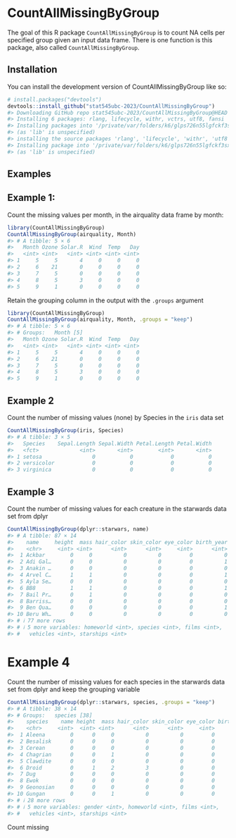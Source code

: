
<!-- README.md is generated from README.Rmd. Please edit that file -->
# CountAllMissingByGroup

<!-- badges: start -->
<!-- badges: end -->
The goal of this R package `CountAllMissingByGroup` is to count NA cells per specified group given an input data frame. There is one function is this package, also called `CountAllMissingByGroup`.

## Installation

You can install the development version of CountAllMissingByGroup like so:

``` r
# install.packages("devtools")
devtools::install_github("stat545ubc-2023/CountAllMissingByGroup")
#> Downloading GitHub repo stat545ubc-2023/CountAllMissingByGroup@HEAD
#> Installing 6 packages: rlang, lifecycle, withr, vctrs, utf8, fansi
#> Installing packages into '/private/var/folders/k6/glps726n55lgfckf3sxkf8f80000gn/T/RtmpgaBYyb/temp_libpath7b29547d4421'
#> (as 'lib' is unspecified)
#> installing the source packages 'rlang', 'lifecycle', 'withr', 'utf8'
#> Installing package into '/private/var/folders/k6/glps726n55lgfckf3sxkf8f80000gn/T/RtmpgaBYyb/temp_libpath7b29547d4421'
#> (as 'lib' is unspecified)
```

## Examples

## Example 1:

Count the missing values per month, in the airquality data frame by month:

``` r
library(CountAllMissingByGroup)
CountAllMissingByGroup(airquality, Month)
#> # A tibble: 5 × 6
#>   Month Ozone Solar.R  Wind  Temp   Day
#>   <int> <int>   <int> <int> <int> <int>
#> 1     5     5       4     0     0     0
#> 2     6    21       0     0     0     0
#> 3     7     5       0     0     0     0
#> 4     8     5       3     0     0     0
#> 5     9     1       0     0     0     0
```

Retain the grouping column in the output with the `.groups` argument

``` r
library(CountAllMissingByGroup)
CountAllMissingByGroup(airquality, Month, .groups = "keep")
#> # A tibble: 5 × 6
#> # Groups:   Month [5]
#>   Month Ozone Solar.R  Wind  Temp   Day
#>   <int> <int>   <int> <int> <int> <int>
#> 1     5     5       4     0     0     0
#> 2     6    21       0     0     0     0
#> 3     7     5       0     0     0     0
#> 4     8     5       3     0     0     0
#> 5     9     1       0     0     0     0
```

## Example 2

Count the number of missing values (none) by Species in the `iris` data set

``` r
CountAllMissingByGroup(iris, Species)
#> # A tibble: 3 × 5
#>   Species    Sepal.Length Sepal.Width Petal.Length Petal.Width
#>   <fct>             <int>       <int>        <int>       <int>
#> 1 setosa                0           0            0           0
#> 2 versicolor            0           0            0           0
#> 3 virginica             0           0            0           0
```

## Example 3

Count the number of missing values for each creature in the starwards data set from dplyr

``` r
CountAllMissingByGroup(dplyr::starwars, name)
#> # A tibble: 87 × 14
#>    name     height  mass hair_color skin_color eye_color birth_year   sex gender
#>    <chr>     <int> <int>      <int>      <int>     <int>      <int> <int>  <int>
#>  1 Ackbar        0     0          0          0         0          0     0      0
#>  2 Adi Gal…      0     0          0          0         0          1     0      0
#>  3 Anakin …      0     0          0          0         0          0     0      0
#>  4 Arvel C…      1     1          0          0         0          1     0      0
#>  5 Ayla Se…      0     0          0          0         0          0     0      0
#>  6 BB8           1     1          0          0         0          1     0      0
#>  7 Bail Pr…      0     1          0          0         0          0     0      0
#>  8 Barriss…      0     0          0          0         0          0     0      0
#>  9 Ben Qua…      0     0          0          0         0          1     0      0
#> 10 Beru Wh…      0     0          0          0         0          0     0      0
#> # ℹ 77 more rows
#> # ℹ 5 more variables: homeworld <int>, species <int>, films <int>,
#> #   vehicles <int>, starships <int>
```

# Example 4

Count the number of missing values for each species in the starwards data set from dplyr and keep the grouping variable

``` r
CountAllMissingByGroup(dplyr::starwars, species, .groups = "keep")
#> # A tibble: 38 × 14
#> # Groups:   species [38]
#>    species    name height  mass hair_color skin_color eye_color birth_year   sex
#>    <chr>     <int>  <int> <int>      <int>      <int>     <int>      <int> <int>
#>  1 Aleena        0      0     0          0          0         0          1     0
#>  2 Besalisk      0      0     0          0          0         0          1     0
#>  3 Cerean        0      0     0          0          0         0          0     0
#>  4 Chagrian      0      0     1          0          0         0          1     0
#>  5 Clawdite      0      0     0          0          0         0          1     0
#>  6 Droid         0      1     2          3          0         0          3     0
#>  7 Dug           0      0     0          0          0         0          1     0
#>  8 Ewok          0      0     0          0          0         0          0     0
#>  9 Geonosian     0      0     0          0          0         0          1     0
#> 10 Gungan        0      0     1          0          0         0          2     0
#> # ℹ 28 more rows
#> # ℹ 5 more variables: gender <int>, homeworld <int>, films <int>,
#> #   vehicles <int>, starships <int>
```

Count missing
